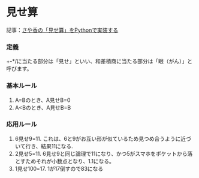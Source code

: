# 見せ算
記事：[さや香の「見せ算」をPythonで実装する](https://qiita.com/tttol/items/85454abfc859f4de1d1d)

### 定義
+-*/に当たる部分は「見せ」といい、和差積商に当たる部分は「眼（がん）」と呼びます。

### 基本ルール
1. A=Bのとき、A見せB=0
2. A<Bのとき、A見せB=B

### 応用ルール
1. 6見せ9=11. これは、6と9がお互い形が似ているため見つめ合うように近づいて行き、結果11になる.
2. 2見せ5=11. 6見せ9と同じ論理で11になり、かつ5がスマホをポケットから落とすためそれが小数点となり、1.1になる。
3. 1見せ100=17. 1が17倒すので83になる